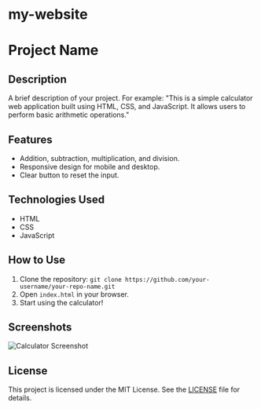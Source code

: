 # my-website
# Project Name

## Description
A brief description of your project. For example:
"This is a simple calculator web application built using HTML, CSS, and JavaScript. It allows users to perform basic arithmetic operations."

## Features
- Addition, subtraction, multiplication, and division.
- Responsive design for mobile and desktop.
- Clear button to reset the input.

## Technologies Used
- HTML
- CSS
- JavaScript

## How to Use
1. Clone the repository: `git clone https://github.com/your-username/your-repo-name.git`
2. Open `index.html` in your browser.
3. Start using the calculator!

## Screenshots
![Calculator Screenshot](screenshot.png)

## License
This project is licensed under the MIT License. See the [LICENSE](LICENSE) file for details.
